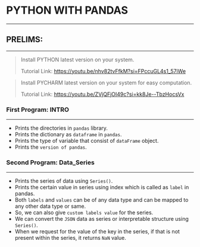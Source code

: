 # PYTHON WITH PANDAS
***
## PRELIMS:
***
> Install PYTHON latest version on your system.
>
> Tutorial Link: https://youtu.be/nhv82tvFfkM?si=FPccuGL4s1_57iWe

> Install PYCHARM latest version on your system for easy computation.
>
> Tutorial Link: https://youtu.be/ZVjQFjOI49c?si=kk8Je--TbzHocsVx

### First Program: INTRO
***
* Prints the directories in `pandas` library.
* Prints the dictionary as `dataframe` in `pandas`.
* Prints the type of variable that consist of `dataFrame` object.
* Prints the `version of pandas`.

### Second Program: Data_Series
***
* Prints the series of data using `Series()`.
* Prints the certain value in series using index which is called as `label` in pandas.
* Both `labels` and `values` can be of any data type and can be mapped to any other data type or same.
* So, we can also give `custom labels value` for the series.
* We can convert the `JSON` data as series or interpretable structure using `Series()`.
* When we request for the value of the key in the series, if that is not present within the series, it returns `NaN` value.